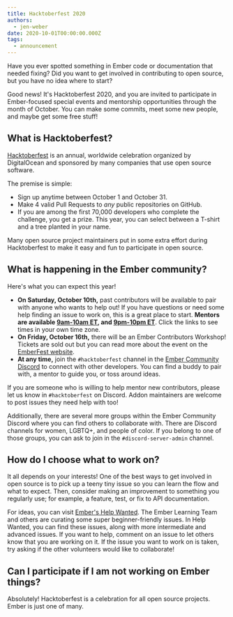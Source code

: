 ```yaml
---
title: Hacktoberfest 2020
authors:
  - jen-weber
date: 2020-10-01T00:00:00.000Z
tags:
  - announcement
---
```



Have you ever spotted something in Ember code or documentation that needed fixing?
Did you want to get involved in contributing to open source, but you have no idea where to start?

<!--alex ignore special-->
Good news! It's Hacktoberfest 2020, and you are invited to participate in Ember-focused special events and mentorship opportunities through the month of October.
You can make some commits, meet some new people, and maybe get some free stuff!

## What is Hacktoberfest?

[Hacktoberfest](https://hacktoberfest.digitalocean.com/) is an annual, worldwide celebration organized by DigitalOcean and sponsored by many companies that use open source software.

The premise is simple: 

- Sign up anytime between October 1 and October 31.
- Make 4 valid Pull Requests to <span style="font-style: italic;">any</span> public repositories on GitHub.
- If you are among the first 70,000 developers who complete the challenge, you get a prize. This year, you can select between a T-shirt and a tree planted in your name.

<!--alex ignore easy-->
Many open source project maintainers put in some extra effort during Hacktoberfest to make it easy and fun to participate in open source.

## What is happening in the Ember community?

Here's what you can expect this year!

- **On Saturday, October 10th,** past contributors will be available to pair with anyone who wants to help out! If you have questions or need some help finding an issue to work on, this is a great place to start. **Mentors are available [9am-10am ET](https://meetingzone.app/utc/saturday/1300), and [9pm-10pm ET](https://meetingzone.app/utc/sunday/0100)**. Click the links to see times in your own time zone.
- **On Friday, October 16th,** there will be an Ember Contributors Workshop! Tickets are sold out but you can read more about the event on the [EmberFest website](http://emberfest.eu/).
- **At any time,** join the `#hacktoberfest` channel in the [Ember Community Discord](https://discord.gg/emberjs) to connect with other developers. You can find a buddy to pair with, a mentor to guide you, or toss around ideas.

If you are someone who is willing to help mentor new contributors, please let us know in `#hacktoberfest` on Discord. Addon maintainers are welcome to post issues they need help with too!

<!--alex ignore gal-guy -->
Additionally, there are several more groups within the Ember Community Discord where you can find others to collaborate with. There are Discord channels for women, LGBTQ+, and people of color. If you belong to one of those groups, you can ask to join in the `#discord-server-admin` channel.

## How do I choose what to work on?

It all depends on your interests! One of the best ways to get involved in open source is to pick up a teeny tiny issue so you can learn the flow and what to expect. Then, consider making an improvement to something you regularly use; for example, a feature, test, or fix to API documentation.

For ideas, you can visit [Ember's Help Wanted](https://help-wanted.emberjs.com/). The Ember Learning Team and others are curating some super beginner-friendly issues. In Help Wanted, you can find these issues, along with more intermediate and advanced issues. If you want to help, comment on an issue to let others know that you are working on it. If the issue you want to work on is taken, try asking if the other volunteers would like to collaborate!

## Can I participate if I am not working on Ember things?

<!--alex ignore just-->
Absolutely! Hacktoberfest is a celebration for all open source projects. Ember is just one of many.
